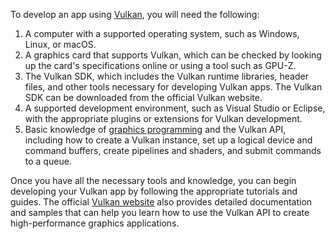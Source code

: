 To develop an app using [Vulkan](Vulkan), you will need the following:

1.  A computer with a supported operating system, such as Windows, Linux, or macOS.
2.  A graphics card that supports Vulkan, which can be checked by looking up the card's specifications online or using a tool such as GPU-Z.
3.  The Vulkan SDK, which includes the Vulkan runtime libraries, header files, and other tools necessary for developing Vulkan apps. The Vulkan SDK can be downloaded from the official Vulkan website.
4.  A supported development environment, such as Visual Studio or Eclipse, with the appropriate plugins or extensions for Vulkan development.
5.  Basic knowledge of [graphics programming](graphics%20programming) and the Vulkan API, including how to create a Vulkan instance, set up a logical device and command buffers, create pipelines and shaders, and submit commands to a queue.

Once you have all the necessary tools and knowledge, you can begin developing your Vulkan app by following the appropriate tutorials and guides. The official [Vulkan website](https://www.vulkan.org/) also provides detailed documentation and samples that can help you learn how to use the Vulkan API to create high-performance graphics applications.